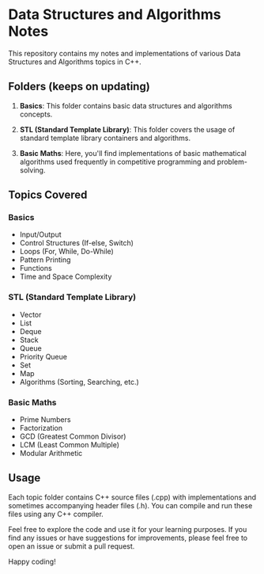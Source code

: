 

# Data Structures and Algorithms Notes

This repository contains my notes and implementations of various Data Structures and Algorithms topics in C++.

## Folders (keeps on updating)

1. **Basics**: This folder contains basic data structures and algorithms concepts.

2. **STL (Standard Template Library)**: This folder covers the usage of standard template library containers and algorithms.

3. **Basic Maths**: Here, you'll find implementations of basic mathematical algorithms used frequently in competitive programming and problem-solving.

## Topics Covered

### Basics
- Input/Output
- Control Structures (If-else, Switch)
- Loops (For, While, Do-While)
- Pattern Printing
- Functions
- Time and Space Complexity

### STL (Standard Template Library)
- Vector
- List
- Deque
- Stack
- Queue
- Priority Queue
- Set
- Map
- Algorithms (Sorting, Searching, etc.)

### Basic Maths
- Prime Numbers
- Factorization
- GCD (Greatest Common Divisor)
- LCM (Least Common Multiple)
- Modular Arithmetic

## Usage
Each topic folder contains C++ source files (.cpp) with implementations and sometimes accompanying header files (.h). You can compile and run these files using any C++ compiler.

Feel free to explore the code and use it for your learning purposes. If you find any issues or have suggestions for improvements, please feel free to open an issue or submit a pull request.

Happy coding!
